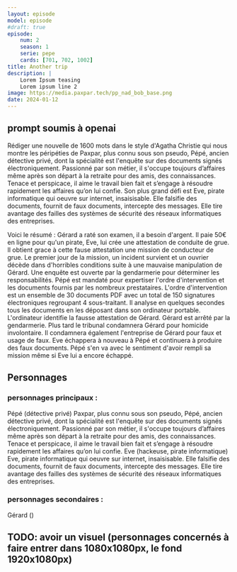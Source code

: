 ```yaml
---
layout: episode
model: episode
#draft: true
episode:
    num: 2
    season: 1
    serie: pepe
    cards: [701, 702, 1002]
title: Another trip
description: |
    Lorem Ipsum teasing
    Lorem ipsum line 2
image: https://media.paxpar.tech/pp_nad_bob_base.png
date: 2024-01-12
---
```



## prompt soumis à openai


Rédiger une nouvelle de 1600 mots dans le style d'Agatha Christie qui nous montre les péripéties de Paxpar, plus connu sous son pseudo, Pépé, ancien détective privé, dont la spécialité est l'enquête sur des documents signés électroniquement. Passionné par son métier, il s'occupe toujours d’affaires même après son départ à la retraite pour des amis, des connaissances. Tenace et perspicace, il aime le travail bien fait et s’engage à résoudre rapidement les affaires qu’on lui confie.
Son plus grand défi est Eve, pirate informatique qui oeuvre sur internet, insaisisable. Elle falsifie des documents, fournit de faux documents, intercepte des messages. Elle tire avantage des failles des systèmes de sécurité des réseaux informatiques des entreprises.

Voici le résumé :
Gérard a raté son examen, il a besoin d'argent.
Il paie 50€ en ligne pour qu'un pirate, Eve, lui crée une attestation de conduite de grue. Il obtient grace à cette fause attestation une mission de conducteur de grue.
Le premier jour de la mission, un incident survient et un ouvrier décède dans d'horribles conditions suite à une mauvaise manipulation de Gérard.
Une enquête est ouverte par la gendarmerie pour déterminer les responsabilités.
Pépé est mandaté pour expertiser l'ordre d'intervention et les documents fournis par les nombreux prestataires.
L'ordre d'intervention est un ensemble de 30 documents PDF avec un total de 150 signatures électroniques regroupant 4 sous-traitant.
Il analyse en quelques secondes tous les documents en les déposant dans son ordinateur portable.
L'ordinateur identifie la fausse attestation de Gérard.
Gérard est arrêté par la gendarmerie.
Plus tard le tribunal condamnera Gérard pour homicide involontaire.
Il condamnera également l'entreprise de Gérard pour faux et usage de faux.
Eve échappera à nouveau à Pépé et continuera à produire des faux documents.
Pépé s'en va avec le sentiment d'avoir rempli sa mission même si Eve lui a encore échappé.

## Personnages
### personnages principaux :
Pépé (détective privé)
Paxpar, plus connu sous son pseudo, Pépé, ancien détective privé, dont la spécialité est l'enquête sur des documents signés électroniquement. Passionné par son métier, il s'occupe toujours d’affaires même après son départ à la retraite pour des amis, des connaissances. Tenace et perspicace, il aime le travail bien fait et s’engage à résoudre rapidement les affaires qu’on lui confie.
Eve (hackeuse, pirate informatique)
Eve, pirate informatique qui oeuvre sur internet, insaisisable. Elle falsifie des documents, fournit de faux documents, intercepte des messages. Elle tire avantage des failles des systèmes de sécurité des réseaux informatiques des entreprises. 

### personnages secondaires :
Gérard ()

## TODO: avoir un visuel (personnages concernés à faire entrer dans 1080x1080px, le fond 1920x1080px)

